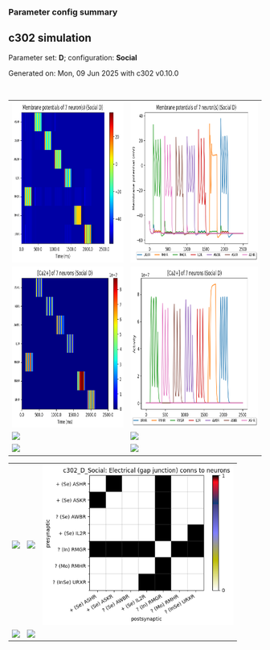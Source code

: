 ### Parameter config summary 
<h2>c302 simulation</h2>
<p>Parameter set: <b>D</b>; configuration: <b>Social</b></p>
<p>Generated on: Mon, 09 Jun 2025 with c302 v0.10.0</p><br/>
<table>

<tr>
  <td><a href="images/neurons_D_Social.png"><img alt=" " src="images/neurons_D_Social.png" height="320"/></a></td>
  <td><a href="images/traces_neuron_Social_D.png"><img alt=" " src="images/traces_neuron_Social_D.png" height="320"/></a></td>
</tr>

<tr>
  <td><a href="images/neuron_activity_D_Social.png"><img alt=" " src="images/neuron_activity_D_Social.png" height="320"/></a></td>
  <td><a href="images/traces_neuron_activity_Social_D.png"><img alt=" " src="images/traces_neuron_activity_Social_D.png" height="320"/></a></td>
</tr>

<tr>
  <td><a href="images/muscles_D_Social.png"><img alt=" " src="images/muscles_D_Social.png" height="320"/></a></td>
  <td><a href="images/traces_muscles_Social_D.png"><img alt=" " src="images/traces_muscles_Social_D.png" height="320"/></a></td>
</tr>

<tr>
  <td><a href="images/muscle_activity_D_Social.png"><img alt=" " src="images/muscle_activity_D_Social.png" height="320"/></a></td>
  <td><a href="images/traces_muscles_activity_Social_D.png"><img alt=" " src="images/traces_muscles_activity_Social_D.png" height="320"/></a></td>
</tr>
</table>
<table>

<tr><td><a href="images/c302_D_Social_exc_to_neurons.png"><img alt=" " src="images/c302_D_Social_exc_to_neurons.png" height="320"/></a></td>

  <td><a href="images/c302_D_Social_inh_to_neurons.png"><img alt=" " src="images/c302_D_Social_inh_to_neurons.png" height="320"/></a></td>

  <td><a href="images/c302_D_Social_elec_neurons_neurons.png"><img alt=" " src="images/c302_D_Social_elec_neurons_neurons.png" height="320"/></a></td></tr>

<tr><td><a href="images/c302_D_Social_exc_to_muscles.png"><img alt=" " src="images/c302_D_Social_exc_to_muscles.png" height="320"/></a></td>

  <td><a href="images/c302_D_Social_inh_to_muscles.png"><img alt=" " src="images/c302_D_Social_inh_to_muscles.png" height="320"/></a></td></tr>
</table>
